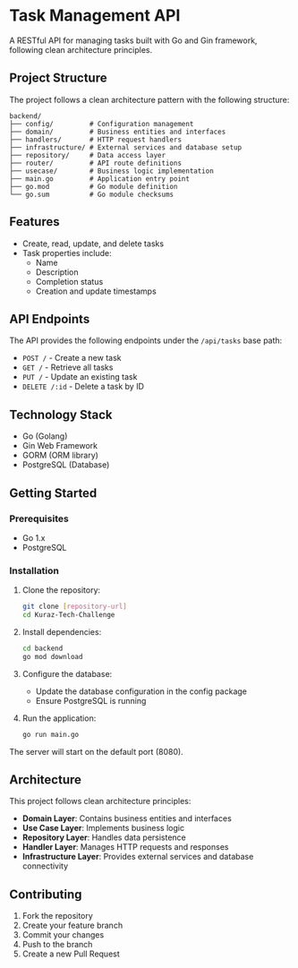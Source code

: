 # Task Management API

A RESTful API for managing tasks built with Go and Gin framework, following clean architecture principles.

## Project Structure

The project follows a clean architecture pattern with the following structure:

```
backend/
├── config/         # Configuration management
├── domain/         # Business entities and interfaces
├── handlers/       # HTTP request handlers
├── infrastructure/ # External services and database setup
├── repository/     # Data access layer
├── router/         # API route definitions
├── usecase/        # Business logic implementation
├── main.go         # Application entry point
├── go.mod          # Go module definition
└── go.sum          # Go module checksums
```

## Features

- Create, read, update, and delete tasks
- Task properties include:
  - Name
  - Description
  - Completion status
  - Creation and update timestamps

## API Endpoints

The API provides the following endpoints under the `/api/tasks` base path:

- `POST /` - Create a new task
- `GET /` - Retrieve all tasks
- `PUT /` - Update an existing task
- `DELETE /:id` - Delete a task by ID

## Technology Stack

- Go (Golang)
- Gin Web Framework
- GORM (ORM library)
- PostgreSQL (Database)

## Getting Started

### Prerequisites

- Go 1.x
- PostgreSQL

### Installation

1. Clone the repository:
   ```bash
   git clone [repository-url]
   cd Kuraz-Tech-Challenge
   ```

2. Install dependencies:
   ```bash
   cd backend
   go mod download
   ```

3. Configure the database:
   - Update the database configuration in the config package
   - Ensure PostgreSQL is running

4. Run the application:
   ```bash
   go run main.go
   ```

The server will start on the default port (8080).

## Architecture

This project follows clean architecture principles:

- **Domain Layer**: Contains business entities and interfaces
- **Use Case Layer**: Implements business logic
- **Repository Layer**: Handles data persistence
- **Handler Layer**: Manages HTTP requests and responses
- **Infrastructure Layer**: Provides external services and database connectivity

## Contributing

1. Fork the repository
2. Create your feature branch
3. Commit your changes
4. Push to the branch
5. Create a new Pull Request